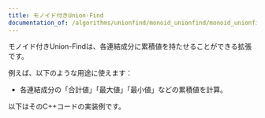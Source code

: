 ```yaml
---
title: モノイド付きUnion-Find
documentation_of: /algorithms/unionfind/monoid_unionfind/monoid_unionfind.hpp
---
```


モノイド付きUnion-Findは、各連結成分に累積値を持たせることができる拡張です。

例えば、以下のような用途に使えます：
- 各連結成分の「合計値」「最大値」「最小値」などの累積値を計算。

以下はそのC++コードの実装例です。

